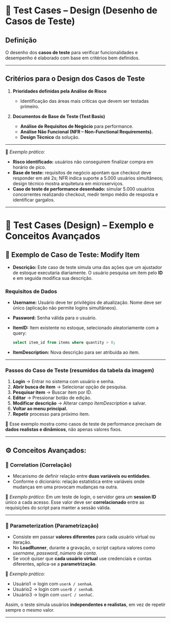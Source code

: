 # 🔵 **Test Cases – Design (Desenho de Casos de Teste)**

## **Definição**

O desenho dos **casos de teste** para verificar funcionalidades e desempenho é elaborado com base em critérios bem definidos.

---

## **Critérios para o Design dos Casos de Teste**

1. **Prioridades definidas pela Análise de Risco**

   * Identificação das áreas mais críticas que devem ser testadas primeiro.

2. **Documentos de Base de Teste (Test Basis)**

   * **Análise de Requisitos de Negócio** para performance.
   * **Análise Não Funcional (NFR – Non-Functional Requirements).**
   * **Design Técnico** da solução.

---

📌 *Exemplo prático:*

* **Risco identificado:** usuários não conseguirem finalizar compra em horário de pico.
* **Base de teste:** requisitos de negócio apontam que checkout deve responder em até 2s; NFR indica suporte a 5.000 usuários simultâneos; design técnico mostra arquitetura em microserviços.
* **Caso de teste de performance desenhado:** simular 5.000 usuários concorrentes realizando checkout, medir tempo médio de resposta e identificar gargalos.

---

# 🔵 **Test Cases (Design) – Exemplo e Conceitos Avançados**

## 📄 **Exemplo de Caso de Teste: Modify Item**

* **Descrição:** Este caso de teste simula uma das ações que um ajustador de estoque executaria diariamente. O usuário pesquisa um item pelo **ID** e em seguida modifica sua descrição.

### **Requisitos de Dados**

* **Username:** Usuário deve ter privilégios de atualização. Nome deve ser único (aplicação não permite logins simultâneos).
* **Password:** Senha válida para o usuário.
* **ItemID:** Item existente no estoque, selecionado aleatoriamente com a query:

  ```sql
  select item_id from items where quantity > 0;
  ```
* **ItemDescription:** Nova descrição para ser atribuída ao item.

---

### **Passos do Caso de Teste (resumidos da tabela da imagem)**

1. **Login** → Entrar no sistema com usuário e senha.
2. **Abrir busca de item** → Selecionar opção de pesquisa.
3. **Pesquisar item** → Buscar item por ID.
4. **Editar** → Pressionar botão de edição.
5. **Modificar descrição** → Alterar campo *ItemDescription* e salvar.
6. **Voltar ao menu principal.**
7. **Repetir** processo para próximo item.

📌 Esse exemplo mostra como casos de teste de performance precisam de **dados realistas e dinâmicos**, não apenas valores fixos.

---

## ⚙️ **Conceitos Avançados:**

### 🔗 **Correlation (Correlação)**

* Mecanismo de definir relação entre **duas variáveis ou entidades**.
* Conforme o dicionário: relação estatística entre variáveis onde mudanças em uma provocam mudanças na outra.

📌 *Exemplo prático:* Em um teste de login, o servidor gera um **session ID** único a cada acesso. Esse valor deve ser **correlacionado** entre as requisições do script para manter a sessão válida.

---

### 🔄 **Parameterization (Parametrização)**

* Consiste em passar **valores diferentes** para cada usuário virtual ou iteração.
* No **LoadRunner**, durante a gravação, o script captura valores como *username*, *password*, *número de conta*.
* Se você quiser que **cada usuário virtual** use credenciais e contas diferentes, aplica-se a **parametrização**.

📌 *Exemplo prático:*

* Usuário1 → login com `userA / senhaA`.
* Usuário2 → login com `userB / senhaB`.
* Usuário3 → login com `userC / senhaC`.

Assim, o teste simula usuários **independentes e realistas**, em vez de repetir sempre o mesmo valor.

---
